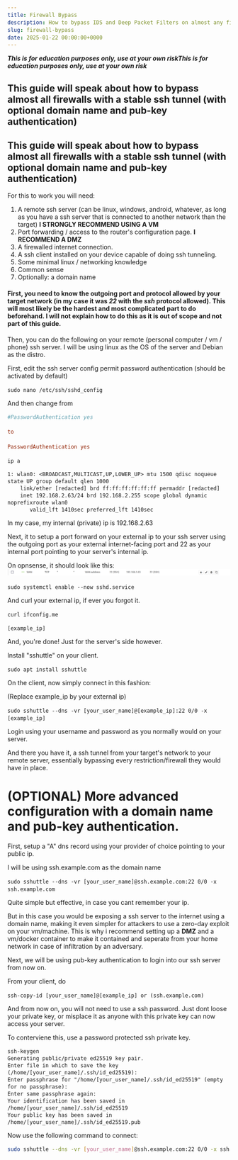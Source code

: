 ```yaml
---
title: Firewall Bypass
description: How to bypass IDS and Deep Packet Filters on almost any firewall.
slug: firewall-bypass
date: 2025-01-22 00:00:00+0000
---
```



***This is for education purposes only, use at your own risk******This is for education purposes only, use at your own risk***

## This guide will speak about how to bypass almost all firewalls with a stable ssh tunnel (with optional domain name and pub-key authentication)

## This guide will speak about how to bypass almost all firewalls with a stable ssh tunnel (with optional domain name and pub-key authentication)

For this to work you will need:

1. A remote ssh server (can be linux, windows, android, whatever, as long as you have a ssh server that is connected to another network than the target) **I STRONGLY RECOMMEND USING A VM**
2. Port forwarding / access to the router's configuration page. **I RECOMMEND A DMZ**
3. A firewalled internet connection.
4. A ssh client installed on your device capable of doing ssh tunneling.
5. Some minimal linux / networking knowledge
6. Common sense
7. Optionally: a domain name

#### First, you need to know the outgoing port and protocol allowed by your target network (in my case it was *22* with the *ssh* protocol allowed). This will most likely be the hardest and most complicated part to do beforehand. I will not explain how to do this as it is out of scope and not part of this guide.

Then, you can do the following on your remote (personal computer / vm / phone) ssh server. I will be using linux as the OS of the server and Debian as the distro.

First, edit the ssh server config permit password authentication (should be activated by default)

```sudo nano /etc/ssh/sshd_config```

And then change from

```conf
#PasswordAuthentication yes

to

PasswordAuthentication yes
```

`ip a`

```
1: wlan0: <BROADCAST,MULTICAST,UP,LOWER_UP> mtu 1500 qdisc noqueue state UP group default qlen 1000
    link/ether [redacted] brd ff:ff:ff:ff:ff:ff permaddr [redacted]
    inet 192.168.2.63/24 brd 192.168.2.255 scope global dynamic noprefixroute wlan0
       valid_lft 1410sec preferred_lft 1410sec
```
In my case, my internal (private) ip is 192.168.2.63

Next, it to setup a port forward on your external ip to your ssh server using the outgoing port as your external internet-facing port and 22 as your internal port pointing to your server's internal ip.

On opnsense, it should look like this:
![Image 1](image.png)

```sudo systemctl enable --now sshd.service```

And curl your external ip, if ever you forgot it.

```curl ifconfig.me```

`[example_ip]`

And, you're done! Just for the server's side however.

Install "sshuttle" on your client.

```sudo apt install sshuttle```

On the client, now simply connect in this fashion:

(Replace example_ip by your external ip)

```sudo sshuttle --dns -vr [your_user_name]@[example_ip]:22 0/0 -x [example_ip]```

Login using your username and password as you normally would on your server.

And there you have it, a ssh tunnel from your target's network to your remote server, essentially bypassing every restriction/firewall they would have in place.

# (OPTIONAL) More advanced configuration with a domain name and pub-key authentication.

First, setup a "A" dns record using your provider of choice pointing to your public ip.

I will be using ssh.example.com as the domain name

```sudo sshuttle --dns -vr [your_user_name]@ssh.example.com:22 0/0 -x ssh.example.com```

Quite simple but effective, in case you cant remember your ip.

But in this case you would be exposing a ssh server to the internet using a domain name, making it even simpler for attackers to use a zero-day exploit on your vm/machine. This is why i recommend setting up a **DMZ** and a vm/docker container to make it contained and seperate from your home network in case of infiltration by an adversary.

Next, we will be using pub-key authentication to login into our ssh server from now on. 

From your client, do 

```ssh-copy-id [your_user_name]@[example_ip] or (ssh.example.com)```

And from now on, you will not need to use a ssh password. Just dont loose your private key, or misplace it as anyone with this private key can now access your server.

To conterviene this, use a password protected ssh private key.

```
ssh-keygen                                       
Generating public/private ed25519 key pair.
Enter file in which to save the key (/home/[your_user_name]/.ssh/id_ed25519): 
Enter passphrase for "/home/[your_user_name]/.ssh/id_ed25519" (empty for no passphrase): 
Enter same passphrase again: 
Your identification has been saved in /home/[your_user_name]/.ssh/id_ed25519
Your public key has been saved in /home/[your_user_name]/.ssh/id_ed25519.pub
```

Now use the following command to connect:

```bash
sudo sshuttle --dns -vr [your_user_name]@ssh.example.com:22 0/0 -x ssh.example.com --ssh-cmd 'ssh -i /home/[your_user_name]/.ssh/id_ed25519'
```